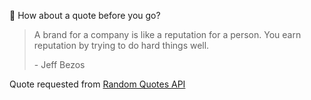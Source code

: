 📣 How about a quote before you go?

> A brand for a company is like a reputation for a person. You earn reputation by trying to do hard things well.
>
> <p>- Jeff Bezos</p>

Quote requested from [Random Quotes API](https://github.com/lukePeavey/quotable)
